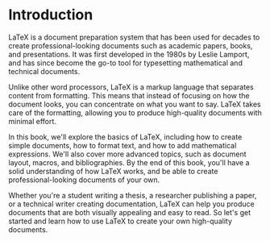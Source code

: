 # Introduction

LaTeX is a document preparation system that has been used for decades to create professional-looking documents such as academic papers, books, and presentations. It was first developed in the 1980s by Leslie Lamport, and has since become the go-to tool for typesetting mathematical and technical documents.

Unlike other word processors, LaTeX is a markup language that separates content from formatting. This means that instead of focusing on how the document looks, you can concentrate on what you want to say. LaTeX takes care of the formatting, allowing you to produce high-quality documents with minimal effort.

In this book, we'll explore the basics of LaTeX, including how to create simple documents, how to format text, and how to add mathematical expressions. We'll also cover more advanced topics, such as document layout, macros, and bibliographies. By the end of this book, you'll have a solid understanding of how LaTeX works, and be able to create professional-looking documents of your own.

Whether you're a student writing a thesis, a researcher publishing a paper, or a technical writer creating documentation, LaTeX can help you produce documents that are both visually appealing and easy to read. So let's get started and learn how to use LaTeX to create your own high-quality documents.